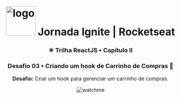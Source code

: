 <h1 align="center">
<img src="https://discover.fcamara.dev/wp-content/themes/fcamara/img/rocket/guindaste_body.png" alt="logo" width="80"> Jornada Ignite | Rocketseat
</h1>
<h3 align="center">⚛️ Trilha ReactJS • Capítulo II</h3>
<h3 align="center">Desafio 03 • Criando um hook de Carrinho de Compras 🛒</h3>
<p align="center"><b>Desafio:</b> Criar um hook para gerenciar um carrinho de compras.</p>

<p align="center">
<img src="https://github.com/narelo/assets-readmes/blob/main/desafio03-TRJS.gif?raw=true" alt="watchme">
</p>
